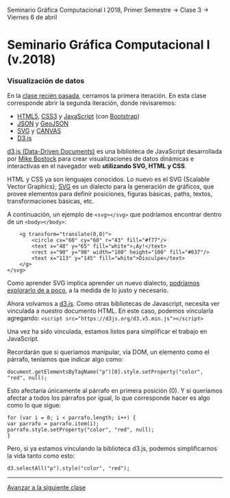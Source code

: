 Seminario Gráfica Computacional I 2018, Primer Semestre → Clase 3 → Viernes 6 de abril

# Seminario Gráfica Computacional I (v.2018)

### Visualización de datos

En la [clase recién pasada](https://github.com/profesorfaco/dgp502_2), cerramos la primera iteración. En esta clase corresponde abrir la segunda iteración, donde revisaremos: 

- [HTML5](https://developer.mozilla.org/es/docs/HTML/HTML5), [CSS3](https://developer.mozilla.org/es/docs/Web/CSS/CSS3) y [JavaScript](https://developer.mozilla.org/es/docs/Learn/Getting_started_with_the_web/JavaScript_basics) (con [Bootstrap](https://getbootstrap.com/))
- [JSON](https://www.json.org/json-es.html) y [GeoJSON](http://geojson.org/)
- [SVG](https://developer.mozilla.org/es/docs/Web/SVG) y [CANVAS](https://developer.mozilla.org/es/docs/Web/Guide/HTML/Canvas_tutorial)
- [D3.js](https://d3js.org/)

[d3.js (Data-Driven Documents)](https://d3js.org/) es una biblioteca de JavaScript desarrollada por [Mike Bostock](https://bost.ocks.org/mike/) para crear visualizaciones de datos dinámicas e interactivas en el navegador web **utilizando SVG, HTML y CSS**.

HTML y CSS ya son lenguajes conocidos. Lo nuevo es el SVG (Scalable Vector Graphics); [SVG](https://developer.mozilla.org/es/docs/Web/SVG) es un dialecto para la generación de gráficos, que provee elementos para definir posiciones, figuras básicas, paths, textos, transformaciones básicas, etc.

A continuación, un ejemplo de `<svg></svg>` que podríamos encontrar dentro de un `<body></body>`:

```<svg width="200" height="200" style="background:#ddd;">
	<g transform="translate(0,0)">
		<circle cx="60" cy="60" r="43" fill="#f77"/>
		<text x="48" y="65" fill="white">¡Ay!</text>	
		<rect x="90" y="90" width="100" height="100" fill="#037"/>
		<text x="113" y="145" fill="white">Disculpe</text>
	</g>
</svg>
```

Como aprender SVG implica aprender un nuevo dialecto, [podríamos explorarlo de a poco](https://www.w3schools.com/graphics/svg_intro.asp), a la medida de lo justo y necesario.

Ahora volvamos a [d3.js](https://d3js.org/). Como otras bibliotecas de Javascript, necesita ver vinculada a nuestro documento HTML. En este caso, podemos vincularla agregando: `<script src="https://d3js.org/d3.v5.min.js"></script>`

Una vez ha sido vinculada, estamos listos para simplificar el trabajo en JavaScript. 

Recordarán que si queríamos manipular, vía DOM, un elemento como el párrafo, teníamos que indicar algo como: 

```document.getElementsByTagName("p")[0].style.setProperty("color", "red", null);```

Esto afectaría únicamente al párrafo en primera posición (0). Y si queríamos afectar a todos los párrafos por igual, lo que corresponde hacer es algo como lo que sigue: 

```var parrafo = document.getElementsByTagName("p");
for (var i = 0; i < parrafo.length; i++) {
var parrafo = parrafo.item(i);
parrafo.style.setProperty("color", "red", null);
}
```

Pero, si ya estamos vinculando la biblioteca d3.js, podemos simplificarnos la vida tanto como esto: 

`d3.selectAll("p").style("color", "red");`

- - - - 

[Avanzar a la siguiente clase](https://github.com/profesorfaco/dgp502_4/)
